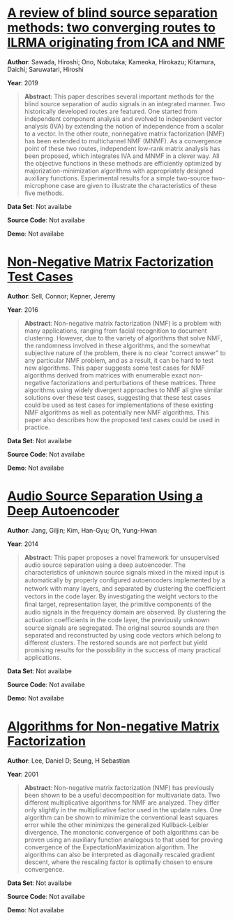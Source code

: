 #  [A review of blind source separation methods: two converging routes to ILRMA originating from ICA and NMF](https://www.cambridge.org/core/product/identifier/S2048770319000052/type/journal_article)
**Author**: Sawada, Hiroshi; Ono, Nobutaka; Kameoka, Hirokazu; Kitamura, Daichi; Saruwatari, Hiroshi

**Year**: 2019
>**Abstract**: This paper describes several important methods for the blind source separation of audio signals in an integrated manner. Two historically developed routes are featured. One started from independent component analysis and evolved to independent vector analysis (IVA) by extending the notion of independence from a scalar to a vector. In the other route, nonnegative matrix factorization (NMF) has been extended to multichannel NMF (MNMF). As a convergence point of these two routes, independent low-rank matrix analysis has been proposed, which integrates IVA and MNMF in a clever way. All the objective functions in these methods are efficiently optimized by majorization-minimization algorithms with appropriately designed auxiliary functions. Experimental results for a simple two-source two-microphone case are given to illustrate the characteristics of these five methods.

**Data Set**: Not availabe

**Source Code**: Not availabe

**Demo**: Not availabe

#  [Non-Negative Matrix Factorization Test Cases](http://arxiv.org/abs/1701.00016)
**Author**: Sell, Connor; Kepner, Jeremy

**Year**: 2016
>**Abstract**: Non-negative matrix factorization (NMF) is a problem with many applications, ranging from facial recognition to document clustering. However, due to the variety of algorithms that solve NMF, the randomness involved in these algorithms, and the somewhat subjective nature of the problem, there is no clear “correct answer” to any particular NMF problem, and as a result, it can be hard to test new algorithms. This paper suggests some test cases for NMF algorithms derived from matrices with enumerable exact non-negative factorizations and perturbations of these matrices. Three algorithms using widely divergent approaches to NMF all give similar solutions over these test cases, suggesting that these test cases could be used as test cases for implementations of these existing NMF algorithms as well as potentially new NMF algorithms. This paper also describes how the proposed test cases could be used in practice.

**Data Set**: Not availabe

**Source Code**: Not availabe

**Demo**: Not availabe

#  [Audio Source Separation Using a Deep Autoencoder](http://arxiv.org/abs/1412.7193)
**Author**: Jang, Giljin; Kim, Han-Gyu; Oh, Yung-Hwan

**Year**: 2014
>**Abstract**: This paper proposes a novel framework for unsupervised audio source separation using a deep autoencoder. The characteristics of unknown source signals mixed in the mixed input is automatically by properly conﬁgured autoencoders implemented by a network with many layers, and separated by clustering the coefﬁcient vectors in the code layer. By investigating the weight vectors to the ﬁnal target, representation layer, the primitive components of the audio signals in the frequency domain are observed. By clustering the activation coefﬁcients in the code layer, the previously unknown source signals are segregated. The original source sounds are then separated and reconstructed by using code vectors which belong to different clusters. The restored sounds are not perfect but yield promising results for the possibility in the success of many practical applications.

**Data Set**: Not availabe

**Source Code**: Not availabe

**Demo**: Not availabe

#  [Algorithms for Non-negative Matrix Factorization](https://papers.nips.cc/paper/1861-algorithms-for-non-negative-matrix-factorization.pdf)
**Author**: Lee, Daniel D; Seung, H Sebastian

**Year**: 2001
>**Abstract**: Non-negative matrix factorization (NMF) has previously been shown to be a useful decomposition for multivariate data. Two different multiplicative algorithms for NMF are analyzed. They differ only slightly in the multiplicative factor used in the update rules. One algorithm can be shown to minimize the conventional least squares error while the other minimizes the generalized Kullback-Leibler divergence. The monotonic convergence of both algorithms can be proven using an auxiliary function analogous to that used for proving convergence of the ExpectationMaximization algorithm. The algorithms can also be interpreted as diagonally rescaled gradient descent, where the rescaling factor is optimally chosen to ensure convergence.

**Data Set**: Not availabe

**Source Code**: Not availabe

**Demo**: Not availabe

